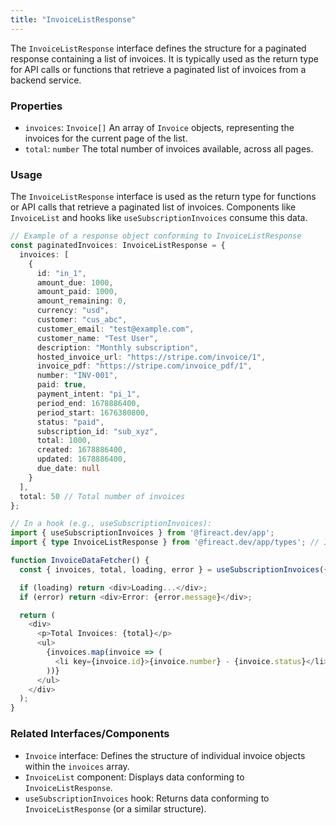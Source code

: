 ```yaml
---
title: "InvoiceListResponse"
---
```


The `InvoiceListResponse` interface defines the structure for a paginated response containing a list of invoices. It is typically used as the return type for API calls or functions that retrieve a paginated list of invoices from a backend service.

### Properties

- `invoices`: `Invoice[]`
  An array of `Invoice` objects, representing the invoices for the current page of the list.
- `total`: `number`
  The total number of invoices available, across all pages.

### Usage

The `InvoiceListResponse` interface is used as the return type for functions or API calls that retrieve a paginated list of invoices. Components like `InvoiceList` and hooks like `useSubscriptionInvoices` consume this data.

```typescript
// Example of a response object conforming to InvoiceListResponse
const paginatedInvoices: InvoiceListResponse = {
  invoices: [
    {
      id: "in_1",
      amount_due: 1000,
      amount_paid: 1000,
      amount_remaining: 0,
      currency: "usd",
      customer: "cus_abc",
      customer_email: "test@example.com",
      customer_name: "Test User",
      description: "Monthly subscription",
      hosted_invoice_url: "https://stripe.com/invoice/1",
      invoice_pdf: "https://stripe.com/invoice_pdf/1",
      number: "INV-001",
      paid: true,
      payment_intent: "pi_1",
      period_end: 1678886400,
      period_start: 1676380800,
      status: "paid",
      subscription_id: "sub_xyz",
      total: 1000,
      created: 1678886400,
      updated: 1678886400,
      due_date: null
    }
  ],
  total: 50 // Total number of invoices
};

// In a hook (e.g., useSubscriptionInvoices):
import { useSubscriptionInvoices } from '@fireact.dev/app';
import { type InvoiceListResponse } from '@fireact.dev/app/types'; // Import the type

function InvoiceDataFetcher() {
  const { invoices, total, loading, error } = useSubscriptionInvoices({ subscriptionId: "some_sub_id" });

  if (loading) return <div>Loading...</div>;
  if (error) return <div>Error: {error.message}</div>;

  return (
    <div>
      <p>Total Invoices: {total}</p>
      <ul>
        {invoices.map(invoice => (
          <li key={invoice.id}>{invoice.number} - {invoice.status}</li>
        ))}
      </ul>
    </div>
  );
}
```

### Related Interfaces/Components

- `Invoice` interface: Defines the structure of individual invoice objects within the `invoices` array.
- `InvoiceList` component: Displays data conforming to `InvoiceListResponse`.
- `useSubscriptionInvoices` hook: Returns data conforming to `InvoiceListResponse` (or a similar structure).
